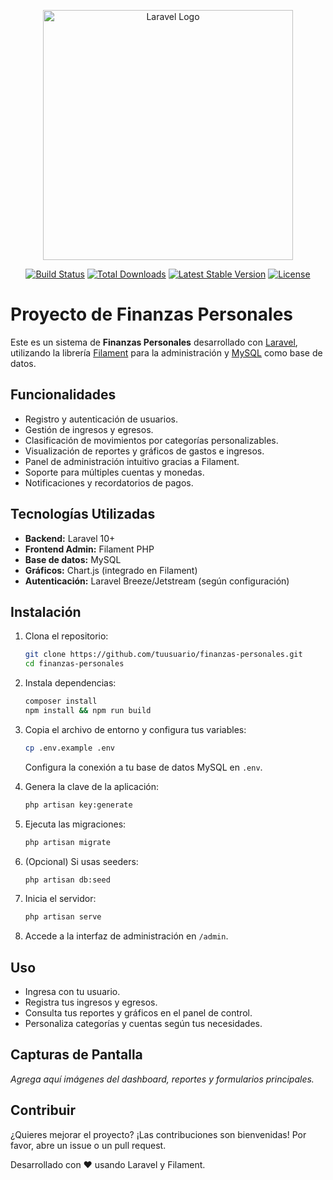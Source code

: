 <p align="center"><a href="https://laravel.com" target="_blank"><img src="https://raw.githubusercontent.com/laravel/art/master/logo-lockup/5%20SVG/2%20CMYK/1%20Full%20Color/laravel-logolockup-cmyk-red.svg" width="400" alt="Laravel Logo"></a></p>

<p align="center">
<a href="https://github.com/laravel/framework/actions"><img src="https://github.com/laravel/framework/workflows/tests/badge.svg" alt="Build Status"></a>
<a href="https://packagist.org/packages/laravel/framework"><img src="https://img.shields.io/packagist/dt/laravel/framework" alt="Total Downloads"></a>
<a href="https://packagist.org/packages/laravel/framework"><img src="https://img.shields.io/packagist/v/laravel/framework" alt="Latest Stable Version"></a>
<a href="https://packagist.org/packages/laravel/framework"><img src="https://img.shields.io/packagist/l/laravel/framework" alt="License"></a>
</p>

# Proyecto de Finanzas Personales

Este es un sistema de **Finanzas Personales** desarrollado con [Laravel](https://laravel.com/), utilizando la librería [Filament](https://filamentphp.com/) para la administración y [MySQL](https://www.mysql.com/) como base de datos.

## Funcionalidades

- Registro y autenticación de usuarios.
- Gestión de ingresos y egresos.
- Clasificación de movimientos por categorías personalizables.
- Visualización de reportes y gráficos de gastos e ingresos.
- Panel de administración intuitivo gracias a Filament.
- Soporte para múltiples cuentas y monedas.
- Notificaciones y recordatorios de pagos.

## Tecnologías Utilizadas

- **Backend:** Laravel 10+
- **Frontend Admin:** Filament PHP
- **Base de datos:** MySQL
- **Gráficos:** Chart.js (integrado en Filament)
- **Autenticación:** Laravel Breeze/Jetstream (según configuración)

## Instalación

1. Clona el repositorio:
   ```bash
   git clone https://github.com/tuusuario/finanzas-personales.git
   cd finanzas-personales
   ```
2. Instala dependencias:
   ```bash
   composer install
   npm install && npm run build
   ```
3. Copia el archivo de entorno y configura tus variables:

   ```bash
   cp .env.example .env
   ```

   Configura la conexión a tu base de datos MySQL en `.env`.

4. Genera la clave de la aplicación:

   ```bash
   php artisan key:generate
   ```

5. Ejecuta las migraciones:

   ```bash
   php artisan migrate
   ```

6. (Opcional) Si usas seeders:

   ```bash
   php artisan db:seed
   ```

7. Inicia el servidor:

   ```bash
   php artisan serve
   ```

8. Accede a la interfaz de administración en `/admin`.

## Uso

- Ingresa con tu usuario.
- Registra tus ingresos y egresos.
- Consulta tus reportes y gráficos en el panel de control.
- Personaliza categorías y cuentas según tus necesidades.

## Capturas de Pantalla

_Agrega aquí imágenes del dashboard, reportes y formularios principales._

## Contribuir

¿Quieres mejorar el proyecto? ¡Las contribuciones son bienvenidas! Por favor, abre un issue o un pull request.

Desarrollado con ❤️ usando Laravel y Filament.
